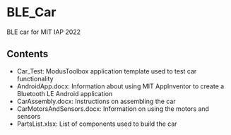 # BLE_Car
BLE car for MIT IAP 2022

## Contents
- Car_Test: ModusToolbox application template used to test car functionality
- AndroidApp.docx: Information about using MIT AppInventor to create a Bluetooth LE Android application
- CarAssembly.docx: Instructions on assembling the car
- CarMotorsAndSensors.docx: Information on using the motors and sensors
- PartsList.xlsx: List of components used to build the car
